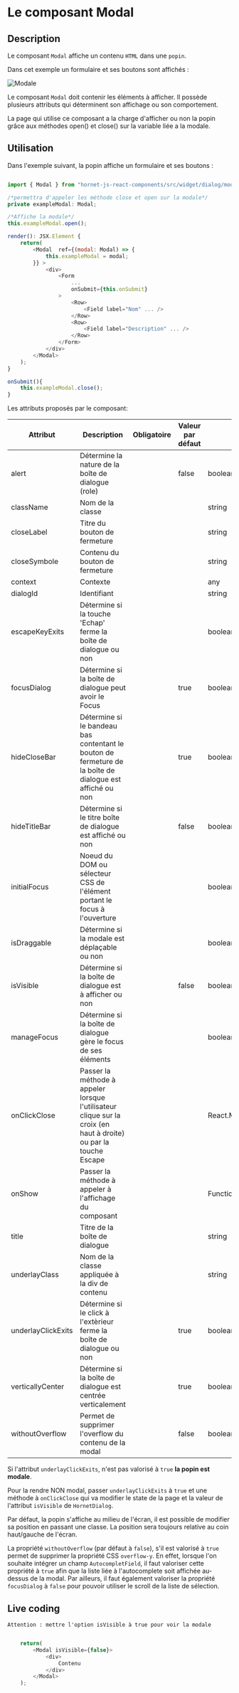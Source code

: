 # Le composant Modal

## Description

Le composant `Modal` affiche un contenu `HTML` dans une `popin`.

Dans cet exemple un formulaire et ses boutons sont affichés :

![Modale](../sources/dialog/modale.png)

Le composant `Modal` doit contenir les éléments à afficher. Il possède plusieurs attributs qui déterminent son affichage ou son comportement.

La page qui utilise ce composant a la charge d'afficher ou non la popin grâce aux méthodes open() et close() sur la variable liée a la modale.

## Utilisation

Dans l'exemple suivant, la popin affiche un formulaire et ses boutons : 

```javascript

import { Modal } from "hornet-js-react-components/src/widget/dialog/modal";

/*permettra d'appeler les méthode close et open sur la modale*/
private exampleModal: Modal;

/*Affiche la modale*/
this.exampleModal.open();

render(): JSX.Element {
    return(
        <Modal  ref={(modal: Modal) => {
            this.exampleModal = modal;
        }} >
            <div>
                <Form
                    ...
                    onSubmit={this.onSubmit}
                >
                    <Row>
                        <Field label="Nom" ... />
                    </Row>
                    <Row>
                        <Field label="Description" ... />
                    </Row>
                </Form>
            </div>
        </Modal>
    );
}

onSubmit(){
    this.exampleModal.close();
}

```

Les attributs proposés par le composant:

| Attribut            | Description                                             | Obligatoire | Valeur par défaut | Type       |
| ------------------- | ------------------------------------------------------- | ----------- |------------------ |----------- |
| alert               | Détermine la nature de la boîte de dialogue (role)      | &nbsp;      | false             | boolean    |
| className           | Nom de la classe                                        | &nbsp;      | &nbsp;            | string     |
| closeLabel          | Titre du bouton de fermeture                            | &nbsp;      | &nbsp;            | string     |
| closeSymbole        | Contenu du bouton de fermeture                          | &nbsp;      | &nbsp;            | string     |
| context             | Contexte                                                | &nbsp;      | &nbsp;            | any        |
| dialogId            | Identifiant                                             | &nbsp;      | &nbsp;            | string     |
| escapeKeyExits      | Détermine si la touche 'Echap' ferme la boîte de dialogue ou non | &nbsp; | &nbsp;        | boolean    |
| focusDialog         | Détermine si la boîte de dialogue peut avoir le Focus   | &nbsp;      | true              | boolean    |
| hideCloseBar        | Détermine si le bandeau bas contentant le bouton de fermeture de la boîte de dialogue est affiché ou non | &nbsp; | true | boolean |
| hideTitleBar        | Détermine si le titre boîte de dialogue est affiché ou non | &nbsp;   | false             | boolean    |
| initialFocus        | Noeud du DOM ou sélecteur CSS de l'élément portant le focus à l'ouverture | &nbsp; | &nbsp; | boolean  |
| isDraggable         | Détermine si la modale est déplaçable ou non            | &nbsp;      | &nbsp;            | boolean    |
| isVisible           | Détermine si la boîte de dialogue est à afficher ou non | &nbsp;      | false             | boolean    |
| manageFocus         | Détermine si la boîte de dialogue gère le focus de ses éléments | &nbsp; | &nbsp;         | boolean    |
| onClickClose        | Passer la méthode à appeler lorsque l'utilisateur clique sur la croix (en haut à droite) ou par la touche Escape | &nbsp; | &nbsp; |React.MouseEventHandler<HTMLInputElement>|
| onShow              | Passer la méthode à appeler à l'affichage du composant  | &nbsp;      | &nbsp;            | Function   |
| title               | Titre de la boîte de dialogue                           | &nbsp;      | &nbsp;            | string     |
| underlayClass       | Nom de la classe appliquée à la div de contenu          | &nbsp;      | &nbsp;            | string     |
| underlayClickExits  | Détermine si le click à l'extèrieur ferme la boîte de dialogue ou non | &nbsp; | true     | boolean    |
| verticallyCenter    | Détermine si la boîte de dialogue est centrée verticalement | &nbsp;  | true              | boolean    |
| withoutOverflow     | Permet de supprimer l'overflow du contenu de la modal   | &nbsp;      | false             | boolean    |

Si l'attribut `underlayClickExits`, n'est pas valorisé à `true` **la popin est modale**.

Pour la rendre NON modal, passer `underlayClickExits` à `true` et une méthode à `onClickClose` qui va modifier le state de la page et la valeur de l'attribut `isVisible` de `HornetDialog`.

Par défaut, la popin s'affiche au milieu de l'écran, il est possible de modifier sa position en passant une classe. La position sera toujours relative au coin haut/gauche de l'écran.


La propriété `withoutOverflow` (par défaut à `false`), s'il est valorisé à `true` permet de supprimer la propriété CSS `overflow-y`. 
En effet, lorsque l'on souhaite intégrer un champ `AutocompletField`, il faut valoriser cette propriété à `true` afin que la liste liée à l'autocomplete soit affichée au-dessus de la modal. 
Par ailleurs, il faut également valoriser la propriété `focusDialog`  à `false` pour pouvoir utiliser le scroll de la liste de sélection.

## Live coding

`Attention : mettre l'option isVisible à true pour voir la modale`

```javascript showroom

    return(
        <Modal isVisible={false}>
            <div>
                Contenu
            </div>
        </Modal>
    );
```